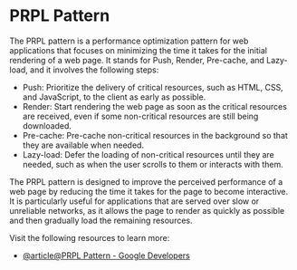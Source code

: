 # PRPL Pattern

The PRPL pattern is a performance optimization pattern for web applications that focuses on minimizing the time it takes for the initial rendering of a web page. It stands for Push, Render, Pre-cache, and Lazy-load, and it involves the following steps:

- Push: Prioritize the delivery of critical resources, such as HTML, CSS, and JavaScript, to the client as early as possible.
- Render: Start rendering the web page as soon as the critical resources are received, even if some non-critical resources are still being downloaded.
- Pre-cache: Pre-cache non-critical resources in the background so that they are available when needed.
- Lazy-load: Defer the loading of non-critical resources until they are needed, such as when the user scrolls to them or interacts with them.

The PRPL pattern is designed to improve the perceived performance of a web page by reducing the time it takes for the page to become interactive. It is particularly useful for applications that are served over slow or unreliable networks, as it allows the page to render as quickly as possible and then gradually load the remaining resources.

Visit the following resources to learn more:

- [@article@PRPL Pattern - Google Developers](https://developers.google.com/web/fundamentals/performance/prpl-pattern)
